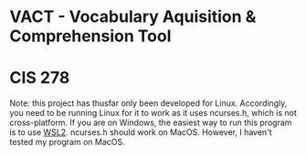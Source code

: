# VACT - Vocabulary Aquisition & Comprehension Tool
# CIS 278
Note: this project has thusfar only been developed for Linux. Accordingly, you need to be running Linux for it to work as it uses ncurses.h, which is not cross-platform. If you are on Windows, the easiest way to run this program is to use [WSL2]([url](https://www.windowscentral.com/how-install-wsl2-windows-10)https://www.windowscentral.com/how-install-wsl2-windows-10). ncurses.h should work on MacOS. However, I haven't tested my program on MacOS.


